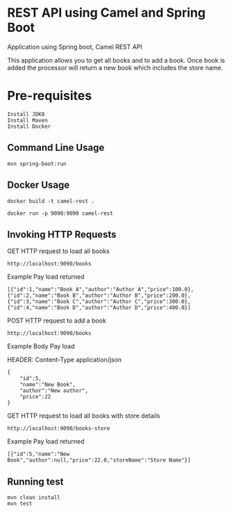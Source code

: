 # REST API using Camel and Spring Boot

Application using Spring boot, Camel REST API 

This application allows you to get all books and to add a
book. Once book is added the processor will return a new book which includes
the store name.


# Pre-requisites
```
Install JDK8 
Install Maven
Install Docker
```

## Command Line Usage

```Run on command line
mvn spring-boot:run

```

## Docker Usage

```Create image 
docker build -t camel-rest .

docker run -p 9090:9090 camel-rest
```

## Invoking HTTP Requests

GET HTTP request to load all books

```
http://localhost:9090/books
```

Example Pay load returned

```
[{"id":1,"name":"Book A","author":"Author A","price":100.0},{"id":2,"name":"Book B","author":"Author B","price":200.0},{"id":3,"name":"Book C","author":"Author C","price":300.0},{"id":4,"name":"Book D","author":"Author D","price":400.0}]
```

POST HTTP request to add a book 

```
http://localhost:9090/books
```

Example Body Pay load

HEADER: Content-Type application/json

```
{
    "id":5,
    "name":"New Book",
    "author":"New author",
    "price":22
}
```

GET HTTP request to load all books with store details

```
http://localhost:9090/books-store
```
Example Pay load returned

```
[{"id":5,"name":"New Book","author":null,"price":22.0,"storeName":"Store Name"}]
```

## Running test
```
mvn clean install
mvn test
```
